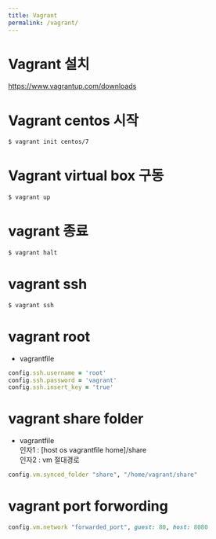 ```yaml
---
title: Vagrant
permalink: /vagrant/
---
```


# Vagrant 설치
https://www.vagrantup.com/downloads  

# Vagrant centos 시작
```bash
$ vagrant init centos/7
```

# Vagrant virtual box 구동
```bash
$ vagrant up
```

# vagrant 종료
```bash
$ vagrant halt
```

# vagrant ssh
```bash
$ vagrant ssh
```

# vagrant root  
- vagrantfile  
```ruby
config.ssh.username = 'root'
config.ssh.password = 'vagrant'
config.ssh.insert_key = 'true'
```

# vagrant share folder
- vagrantfile    
인자1 : [host os vagrantfile home]/share  
인자2 : vm 절대경로  
```ruby
config.vm.synced_folder "share", "/home/vagrant/share"
```

# vagrant port forwording
```ruby
config.vm.network "forwarded_port", guest: 80, host: 8080
```
